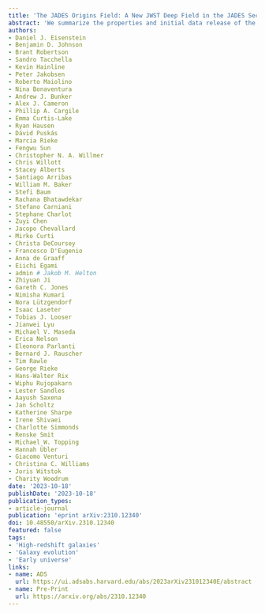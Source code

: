 ```yaml
---
title: 'The JADES Origins Field: A New JWST Deep Field in the JADES Second NIRCam Data Release'
abstract: 'We summarize the properties and initial data release of the JADES Origins Field (JOF), which will soon be the deepest imaging field yet observed with the James Webb Space Telescope (JWST). This field falls within the GOODS-S region about {{< math >}}$8\ \mathrm{arcmin}${{< /math >}} south-west of the Hubble Ultra Deep Field (HUDF), where it was formed initially in Cycle {{< math >}}$1${{< /math >}} as a parallel field of HUDF spectroscopic observations within the JWST Advanced Deep Extragalactic Survey (JADES). This imaging will be greatly extended in Cycle {{< math >}}$2${{< /math >}} program {{< math >}}$3215${{< /math >}}, which will observe the JOF for {{< math >}}$5${{< /math >}} days in six medium-band filters, seeking robust candidates for {{< math >}}$z > 15${{< /math >}} galaxies. This program will also include ultra-deep parallel NIRSpec spectroscopy (up to {{< math >}}$104\ \mathrm{hours}${{< /math >}} on-source, summing over the dispersion modes) on the HUDF. Cycle {{< math >}}$3${{< /math >}} observations from program {{< math >}}$4540${{< /math >}} will add {{< math >}}$20\ \mathrm{hours}${{< /math >}} of NIRCam slitless spectroscopy to the JOF. With these three campaigns, the JOF will be observed for {{< math >}}$380 \mathrm{open-shutter\ hours}${{< /math >}} with NIRCam using {{< math >}}$15${{< /math >}} imaging filters and {{< math >}}$2${{< /math >}} grism bandpasses. Further, parts of the JOF have deep {{< math >}}$43\ \mathrm{hours}${{< /math >}} MIRI observations in F770W. Taken together, the JOF will soon be one of the most compelling deep fields available with JWST and a powerful window into the early Universe. This paper presents the second data release from JADES, featuring the imaging and catalogs from the year {{< math >}}$1${{< /math >}} JOF observations.'
authors:
- Daniel J. Eisenstein
- Benjamin D. Johnson
- Brant Robertson
- Sandro Tacchella
- Kevin Hainline
- Peter Jakobsen
- Roberto Maiolino
- Nina Bonaventura
- Andrew J. Bunker
- Alex J. Cameron
- Phillip A. Cargile
- Emma Curtis-Lake
- Ryan Hausen
- Dávid Puskás
- Marcia Rieke
- Fengwu Sun
- Christopher N. A. Willmer
- Chris Willott
- Stacey Alberts
- Santiago Arribas
- William M. Baker
- Stefi Baum
- Rachana Bhatawdekar
- Stefano Carniani
- Stephane Charlot
- Zuyi Chen
- Jacopo Chevallard
- Mirko Curti
- Christa DeCoursey
- Francesco D'Eugenio
- Anna de Graaff
- Eiichi Egami
- admin # Jakob M. Helton
- Zhiyuan Ji
- Gareth C. Jones
- Nimisha Kumari
- Nora Lützgendorf
- Isaac Laseter
- Tobias J. Looser
- Jianwei Lyu
- Michael V. Maseda
- Erica Nelson
- Eleonora Parlanti
- Bernard J. Rauscher
- Tim Rawle
- George Rieke
- Hans-Walter Rix
- Wiphu Rujopakarn
- Lester Sandles
- Aayush Saxena
- Jan Scholtz
- Katherine Sharpe
- Irene Shivaei
- Charlotte Simmonds
- Renske Smit
- Michael W. Topping
- Hannah Übler
- Giacomo Venturi
- Christina C. Williams
- Joris Witstok
- Charity Woodrum
date: '2023-10-18'
publishDate: '2023-10-18'
publication_types:
- article-journal
publication: 'eprint arXiv:2310.12340'
doi: 10.48550/arXiv.2310.12340
featured: false
tags:
- 'High-redshift galaxies'
- 'Galaxy evolution'
- 'Early universe'
links:
- name: ADS
  url: https://ui.adsabs.harvard.edu/abs/2023arXiv231012340E/abstract
- name: Pre-Print
  url: https://arxiv.org/abs/2310.12340
---
```

